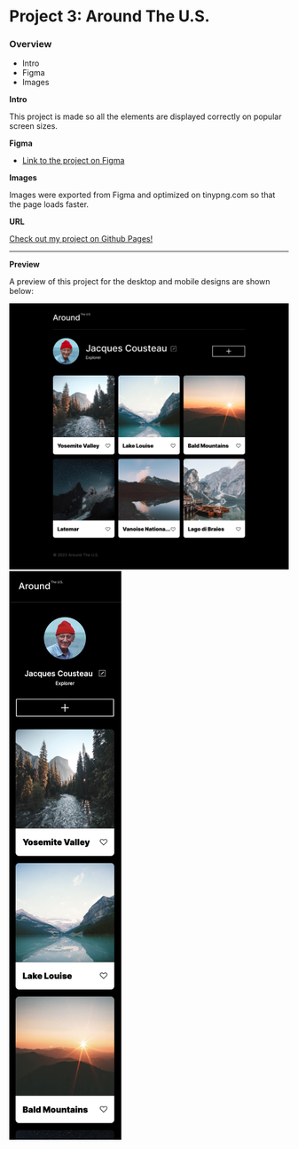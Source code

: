 # Project 3: Around The U.S.

### Overview

- Intro
- Figma
- Images

**Intro**

This project is made so all the elements are displayed correctly on popular screen sizes.

**Figma**

- [Link to the project on Figma](https://www.figma.com/file/ii4xxsJ0ghevUOcssTlHZv/Sprint-3%3A-Around-the-US?node-id=0%3A1)

**Images**

Images were exported from Figma and optimized on tinypng.com so that the page loads faster.

**URL**

[Check out my project on Github Pages!](https://gotchiu.github.io/se_project_aroundtheus/)

---

**Preview**

A preview of this project for the desktop and mobile designs are shown below:

<img src="./images/demo/MAIN PAGE.png" alt="desktop design" >

<img src="./images/demo/mobile design.png" alt="mobile design" >
